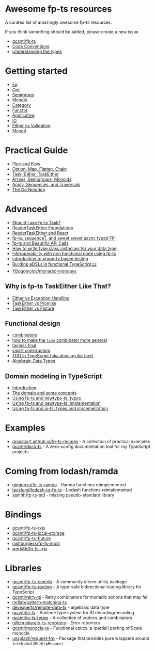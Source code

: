 # Awesome fp-ts resources

A curated list of amazingly awesome fp-ts resources.

If you think something should be added, please create a new issue.

* [gcanti/fp-ts](https://github.com/gcanti/fp-ts)
* [Code Conventions](https://gcanti.github.io/fp-ts/guides/code-conventions.html)
* [Understanding the types](https://github.com/samhh/fp-ts-std/blob/master/docs/understanding-types.md)

# Getting started
* [Eq](https://github.com/gcanti/talks/blob/master/blog_posts/Mar_11.md)
* [Ord](https://github.com/gcanti/talks/blob/master/blog_posts/Mar_13.md)
* [Semigroup](https://github.com/gcanti/talks/blob/master/blog_posts/Mar_15.md)
* [Monoid](https://github.com/gcanti/talks/blob/master/blog_posts/Mar_16.md)
* [Category](https://github.com/gcanti/talks/blob/master/blog_posts/Mar_20.md)
* [Functor](https://github.com/gcanti/talks/blob/master/blog_posts/Mar_22.md)
* [Applicative](https://github.com/gcanti/talks/blob/master/blog_posts/Mar_28.md)
* [IO](https://github.com/gcanti/talks/blob/master/blog_posts/Apr_14.md)
* [Either vs Validation](https://github.com/gcanti/talks/blob/master/blog_posts/Apr_3.md)
* [Monad](https://github.com/gcanti/talks/blob/master/blog_posts/Apr_9.md)

# Practical Guide
* [Pipe and Flow](https://rlee.dev/writing/practical-guide-to-fp-ts-part-1)
* [Option, Map, Flatten, Chain](https://rlee.dev/writing/practical-guide-to-fp-ts-part-2)
* [Task, Either, TaskEither](https://rlee.dev/writing/practical-guide-to-fp-ts-part-3)
* [Arrays, Semigroups, Monoids](https://rlee.dev/writing/practical-guide-to-fp-ts-part-4)
* [Apply, Sequences, and Traversals](https://rlee.dev/writing/practical-guide-to-fp-ts-part-5)
* [The Do Notation](https://rlee.dev/writing/practical-guide-to-fp-ts-part-6)

# Advanced
* [Should I use fp-ts Task?](https://dev.to/anthonyjoeseph/should-i-use-fp-ts-task-h52)
* [ReaderTaskEither Foundations](https://andywhite.xyz/posts/2021-01-27-rte-foundations/)
* [ReaderTaskEither and React](https://andywhite.xyz/posts/2021-01-28-rte-react/)
* [fp-ts, sequenceT, and sweet sweet async typed FP](https://dev.to/gnomff_65/fp-ts-sequencet-and-sweet-sweet-async-typed-fp-5aop)
* [fp-ts and Beautiful API Calls](https://dev.to/gnomff_65/fp-ts-and-beautiful-api-calls-1f55)
* [How to write type class instances for your data type](https://gcanti.github.io/fp-ts/guides/HKT.html)
* [Interoperability with non functional code using fp-ts](https://github.com/gcanti/talks/blob/master/blog_posts/Feb_12.md)
* [Introduction to property based testing](https://github.com/gcanti/talks/blob/master/blog_posts/Mar_17.md)
* [Building eDSLs in functional TypeScript :film_strip:](https://github.com/YBogomolov/workshop-edsl-in-typescript)
* [YBogomolov/monadic-mondays](https://github.com/YBogomolov/monadic-mondays)

## Why is fp-ts TaskEither Like That?
* [Either vs Exception Handling](https://dev.to/anthonyjoeseph/either-vs-exception-handling-3jmg)
* [TaskEither vs Promise](https://dev.to/anthonyjoeseph/taskeither-vs-promise-2g5e)
* [TaskEither vs Fluture](https://dev.to/anthonyjoeseph/taskeither-vs-fluture-4e0n)

## Functional design
* [combinators](https://github.com/gcanti/talks/blob/master/blog_posts/Feb_19.md)
* [how to make the `time` combinator more general](https://github.com/gcanti/talks/blob/master/blog_posts/Feb_23.md)
* [tagless final](https://github.com/gcanti/talks/blob/master/blog_posts/Feb_24.md)
* [smart constructors](https://github.com/gcanti/talks/blob/master/blog_posts/Mar_14.md)
* [TDD in TypeScript (aka abusing `declare`)](https://github.com/gcanti/talks/blob/master/blog_posts/Mar_18_1.md)
* [Algebraic Data Types](https://github.com/gcanti/talks/blob/master/blog_posts/Mar_18_2.md)

## Domain modeling in TypeScript
* [Introduction](https://dev.to/ruizb/introduction-961)
* [The domain and some concepts](https://dev.to/ruizb/the-domain-and-some-concepts-3ene)
* [Using fp-ts and newtype-ts: types](https://dev.to/ruizb/using-fp-ts-and-newtype-ts-types-em8)
* [Using fp-ts and newtype-ts: implementation](https://dev.to/ruizb/using-fp-ts-and-newtype-ts-implementation-422a)
* [Using fp-ts and io-ts: types and implementation](https://dev.to/ruizb/using-fp-ts-and-io-ts-types-and-implementation-1k6a)

# Examples
* [grossbart.github.io/fp-ts-recipes](https://grossbart.github.io/fp-ts-recipes) - A collection of practical examples
* [gcanti/docs-ts](https://github.com/gcanti/docs-ts) - A zero-config documentation tool for my TypeScript projects

# Coming from lodash/ramda
* [giogonzo/fp-ts-ramda](https://github.com/giogonzo/fp-ts-ramda) - Ramda functions reimplemented
* [tecklund/lodash-to-fp-ts](https://github.com/tecklund/lodash-to-fp-ts) - Lodash functions reimplemented
* [samhh/fp-ts-std](https://github.com/samhh/fp-ts-std) - missing pseudo-standard library

# Bindings
* [gcanti/fp-ts-rxjs](https://github.com/gcanti/fp-ts-rxjs)
* [gcanti/fp-ts-local-storage](https://github.com/gcanti/fp-ts-local-storage)
* [gcanti/fp-ts-fluture](https://github.com/gcanti/fp-ts-fluture)
* [joshburgess/fp-ts-most](https://github.com/joshburgess/fp-ts-most)
* [werk85/fp-ts-ixjs](https://github.com/werk85/fp-ts-ixjs)

# Libraries
* [gcanti/fp-ts-contrib](https://github.com/gcanti/fp-ts-contrib) - A community driven utility package
* [gcanti/fp-ts-routing](https://github.com/gcanti/fp-ts-routing) - A type-safe bidirectional routing library for TypeScript
* [gcanti/retry-ts](https://github.com/gcanti/retry-ts) - Retry combinators for monadic actions that may fail
* [nrdlab/pattern-matching-ts](https://github.com/nrdlab/pattern-matching-ts)
* [devexperts/remote-data-ts](https://github.com/devexperts/remote-data-ts) - algebraic data type
* [gcanti/io-ts](https://github.com/gcanti/io-ts) - Runtime type system for IO decoding/encoding
* [gcanti/io-ts-types](https://github.com/gcanti/io-ts-types) - A collection of codecs and combinators
* [gillchristian/io-ts-reporters](https://github.com/gillchristian/io-ts-reporters) - Error reporters
* [gcanti/monocle-ts](https://github.com/gcanti/monocle-ts) - Functional optics: a (partial) porting of Scala monocle
* [unsplash/request-frp](https://github.com/unsplash/request-frp) - Package that provides pure wrappers around `fetch` and `XMLHttpRequest`
